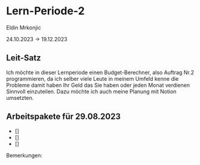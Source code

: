 # Lern-Periode-2
Eldin Mrkonjic

24.10.2023 -> 19.12.2023 

## Leit-Satz

Ich möchte in dieser Lernperiode einen Budget-Berechner, also Auftrag Nr.2 programmieren, da ich selber viele Leute in meinem Umfeld kenne die Probleme damit haben Ihr Geld das Sie haben oder jeden Monat verdienen Sinnvoll einzuteilen. Dazu möchte ich auch meine Planung mit Notion umsetzten. 

## Arbeitspakete für 29.08.2023

- [] 
- [] 
- []

Bemerkungen:



